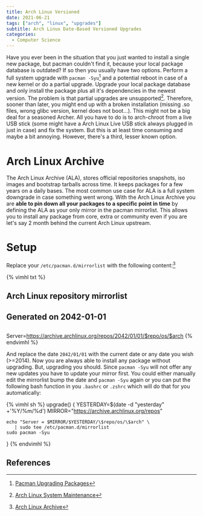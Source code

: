 ```yaml
---
title: Arch Linux Versioned
date: 2021-06-21
tags: ["arch", "linux", "upgrades"]
subtitle: Arch Linux Date-Based Versioned Upgrades
categories:
  - Computer Science
---
```


Have you ever been in the situation that you just wanted to install a single new package, but pacman couldn't find it, because your local package database is outdated? If so then you usually have two options. Perform a full system upgrade with `pacman -Syu`[^1] and a potential reboot in case of a new kernel or do a partial upgrade. Upgrade your local package database and only install the package plus all it's dependencies in the newest version. The problem is that partial upgrades are unsupported[^2]. Therefore, sooner than later, you might end up with a broken installation (missing .so files, wrong glibc version, kernel does not boot...). This might not be a big deal for a seasoned Archer. All you have to do is to arch-chroot from a live USB stick (some might have a Arch Linux Live USB stick always plugged in just in case) and fix the system. But this is at least time consuming and maybe a bit annoying. However, there's a third, lesser known option.

# Arch Linux Archive

The Arch Linux Archive (ALA), stores official repositories snapshots, iso images and bootstrap tarballs across time. It keeps packages for a few years on a daily bases. The most common use case for ALA is a full system downgrade in case something went wrong. With the Arch Linux Archive you are **able to pin down all your packages to a specific point in time** by defining the ALA as your only mirror in the pacman mirrorlist. This allows you to install any package from core, extra or community even if you are let's say 2 month behind the current Arch Linux upstream.

# Setup

Replace your `/etc/pacman.d/mirrorlist` with the following content:[^3]



{% vimhl txt %}
##
## Arch Linux repository mirrorlist
## Generated on 2042-01-01
##
Server=https://archive.archlinux.org/repos/2042/01/01/$repo/os/$arch
{% endvimhl %}

And replace the date `2042/01/01` with the current date or any date you wish (>=2014). Now you are always able to install any package without upgrading. But, upgrading you should. Since `pacman -Syu` will not offer any new updates you have to update your mirror first. You could either manually edit the mirrorlist bump the date and `pacman -Syu` again or you can put the following bash function in you `.bashrc` or `.zshrc` which will do that for you automatically:

{% vimhl sh %}
upgrade() {
    YESTERDAY=$(date -d "yesterday" +'%Y/%m/%d')
    MIRROR="https://archive.archlinux.org/repos"

    echo "Server = $MIRROR/$YESTERDAY/\$repo/os/\$arch" \
       | sudo tee /etc/pacman.d/mirrorlist
    sudo pacman -Syu
}
{% endvimhl %}


## References
[^1]: [Pacman Upgrading Packages](https://wiki.archlinux.org/title/Pacman#Upgrading_packages)
[^2]: [Arch Linux System Maintenance](https://wiki.archlinux.org/title/System_maintenance#Upgrading_the_system)
[^3]: [Arch Linux Archive](https://wiki.archlinux.org/title/Arch_Linux_Archive#How_to_restore_all_packages_to_a_specific_date)

